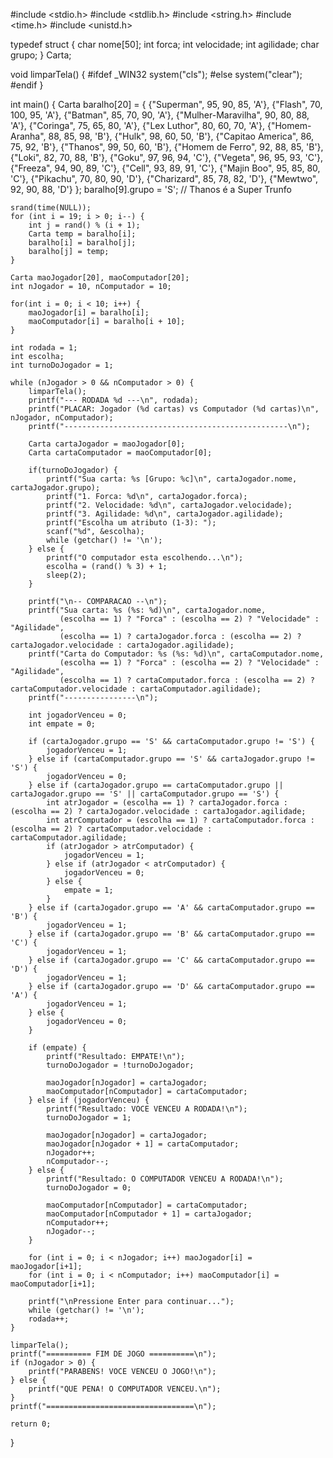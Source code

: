 #include <stdio.h>
#include <stdlib.h>
#include <string.h>
#include <time.h>
#include <unistd.h>

typedef struct {
    char nome[50];
    int forca;
    int velocidade;
    int agilidade;
    char grupo;
} Carta;

void limparTela() {
#ifdef _WIN32
    system("cls");
#else
    system("clear");
#endif
}

int main() {
    Carta baralho[20] = {
        {"Superman", 95, 90, 85, 'A'},
        {"Flash", 70, 100, 95, 'A'},
        {"Batman", 85, 70, 90, 'A'},
        {"Mulher-Maravilha", 90, 80, 88, 'A'},
        {"Coringa", 75, 65, 80, 'A'},
        {"Lex Luthor", 80, 60, 70, 'A'},
        {"Homem-Aranha", 88, 85, 98, 'B'},
        {"Hulk", 98, 60, 50, 'B'},
        {"Capitao America", 86, 75, 92, 'B'},
        {"Thanos", 99, 50, 60, 'B'},
        {"Homem de Ferro", 92, 88, 85, 'B'},
        {"Loki", 82, 70, 88, 'B'},
        {"Goku", 97, 96, 94, 'C'},
        {"Vegeta", 96, 95, 93, 'C'},
        {"Freeza", 94, 90, 89, 'C'},
        {"Cell", 93, 89, 91, 'C'},
        {"Majin Boo", 95, 85, 80, 'C'},
        {"Pikachu", 70, 80, 90, 'D'},
        {"Charizard", 85, 78, 82, 'D'},
        {"Mewtwo", 92, 90, 88, 'D'}
    };
    baralho[9].grupo = 'S'; // Thanos é a Super Trunfo

    srand(time(NULL));
    for (int i = 19; i > 0; i--) {
        int j = rand() % (i + 1);
        Carta temp = baralho[i];
        baralho[i] = baralho[j];
        baralho[j] = temp;
    }

    Carta maoJogador[20], maoComputador[20];
    int nJogador = 10, nComputador = 10;
    
    for(int i = 0; i < 10; i++) {
        maoJogador[i] = baralho[i];
        maoComputador[i] = baralho[i + 10];
    }
    
    int rodada = 1;
    int escolha;
    int turnoDoJogador = 1;

    while (nJogador > 0 && nComputador > 0) {
        limparTela();
        printf("--- RODADA %d ---\n", rodada);
        printf("PLACAR: Jogador (%d cartas) vs Computador (%d cartas)\n", nJogador, nComputador);
        printf("--------------------------------------------------\n");

        Carta cartaJogador = maoJogador[0];
        Carta cartaComputador = maoComputador[0];

        if(turnoDoJogador) {
            printf("Sua carta: %s [Grupo: %c]\n", cartaJogador.nome, cartaJogador.grupo);
            printf("1. Forca: %d\n", cartaJogador.forca);
            printf("2. Velocidade: %d\n", cartaJogador.velocidade);
            printf("3. Agilidade: %d\n", cartaJogador.agilidade);
            printf("Escolha um atributo (1-3): ");
            scanf("%d", &escolha);
            while (getchar() != '\n');
        } else {
            printf("O computador esta escolhendo...\n");
            escolha = (rand() % 3) + 1;
            sleep(2);
        }

        printf("\n-- COMPARACAO --\n");
        printf("Sua carta: %s (%s: %d)\n", cartaJogador.nome,
               (escolha == 1) ? "Forca" : (escolha == 2) ? "Velocidade" : "Agilidade",
               (escolha == 1) ? cartaJogador.forca : (escolha == 2) ? cartaJogador.velocidade : cartaJogador.agilidade);
        printf("Carta do Computador: %s (%s: %d)\n", cartaComputador.nome,
               (escolha == 1) ? "Forca" : (escolha == 2) ? "Velocidade" : "Agilidade",
               (escolha == 1) ? cartaComputador.forca : (escolha == 2) ? cartaComputador.velocidade : cartaComputador.agilidade);
        printf("----------------\n");

        int jogadorVenceu = 0;
        int empate = 0;
        
        if (cartaJogador.grupo == 'S' && cartaComputador.grupo != 'S') {
            jogadorVenceu = 1;
        } else if (cartaComputador.grupo == 'S' && cartaJogador.grupo != 'S') {
            jogadorVenceu = 0;
        } else if (cartaJogador.grupo == cartaComputador.grupo || cartaJogador.grupo == 'S' || cartaComputador.grupo == 'S') {
            int atrJogador = (escolha == 1) ? cartaJogador.forca : (escolha == 2) ? cartaJogador.velocidade : cartaJogador.agilidade;
            int atrComputador = (escolha == 1) ? cartaComputador.forca : (escolha == 2) ? cartaComputador.velocidade : cartaComputador.agilidade;
            if (atrJogador > atrComputador) {
                jogadorVenceu = 1;
            } else if (atrJogador < atrComputador) {
                jogadorVenceu = 0;
            } else {
                empate = 1;
            }
        } else if (cartaJogador.grupo == 'A' && cartaComputador.grupo == 'B') {
            jogadorVenceu = 1;
        } else if (cartaJogador.grupo == 'B' && cartaComputador.grupo == 'C') {
            jogadorVenceu = 1;
        } else if (cartaJogador.grupo == 'C' && cartaComputador.grupo == 'D') {
            jogadorVenceu = 1;
        } else if (cartaJogador.grupo == 'D' && cartaComputador.grupo == 'A') {
            jogadorVenceu = 1;
        } else {
            jogadorVenceu = 0;
        }

        if (empate) {
            printf("Resultado: EMPATE!\n");
            turnoDoJogador = !turnoDoJogador; 
            
            maoJogador[nJogador] = cartaJogador;
            maoComputador[nComputador] = cartaComputador;
        } else if (jogadorVenceu) {
            printf("Resultado: VOCE VENCEU A RODADA!\n");
            turnoDoJogador = 1;
            
            maoJogador[nJogador] = cartaJogador;
            maoJogador[nJogador + 1] = cartaComputador;
            nJogador++;
            nComputador--;
        } else {
            printf("Resultado: O COMPUTADOR VENCEU A RODADA!\n");
            turnoDoJogador = 0;

            maoComputador[nComputador] = cartaComputador;
            maoComputador[nComputador + 1] = cartaJogador;
            nComputador++;
            nJogador--;
        }
        
        for (int i = 0; i < nJogador; i++) maoJogador[i] = maoJogador[i+1];
        for (int i = 0; i < nComputador; i++) maoComputador[i] = maoComputador[i+1];

        printf("\nPressione Enter para continuar...");
        while (getchar() != '\n');
        rodada++;
    }
    
    limparTela();
    printf("========== FIM DE JOGO ==========\n");
    if (nJogador > 0) {
        printf("PARABENS! VOCE VENCEU O JOGO!\n");
    } else {
        printf("QUE PENA! O COMPUTADOR VENCEU.\n");
    }
    printf("=================================\n");

    return 0;
}

